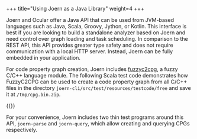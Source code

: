 +++
title="Using Joern as a Java Library"
weight=4
+++

Joern and Ocular offer a Java API that can be used from JVM-based languages such as Java, Scala, Groovy, Jython, or Kotlin. This interface is best if you are looking to build a standalone analyzer based on Joern and need control over graph loading and task scheduling. In comparison to the REST API, this API provides greater type safety and does not require communication with a local HTTP server. Instead, Joern can be fully embedded in your application.

For code property graph creation, Joern includes
[fuzzyc2cpg](https://github.com/ShiftLeftSecurity/fuzzyc2cpg), a fuzzy
C/C++ language module. The following Scala test code demonstrates how FuzzyC2CPG can be used to create a code property graph from all C/C++ files in the directory `joern-cli/src/test/resources/testcode/free` and save it at `/tmp/cpg.bin.zip`.

{{<snippet file="src/test/scala/io/shiftleft/joern/GenerationTests.scala" language="scala">}}

For your convenience, Joern includes two thin test programs around this API, `joern-parse` and `joern-query`, which allow creating and querying CPGs respectively.
